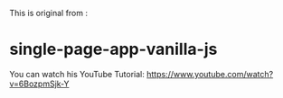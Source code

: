 This is original from :
# single-page-app-vanilla-js

You can watch his YouTube Tutorial:
https://www.youtube.com/watch?v=6BozpmSjk-Y

